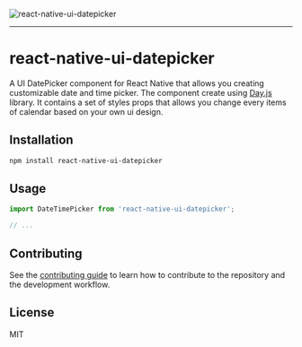 ![react-native-ui-datepicker](https://user-images.githubusercontent.com/7857656/227187674-93012672-495d-4955-b4d3-46c3d016684e.jpg)

---

# react-native-ui-datepicker

A UI DatePicker component for React Native that allows you creating customizable date and time picker. The component create using [Day.js](https://day.js.org/) library. It contains a set of styles props that allows you change every items of calendar based on your own ui design.

## Installation

```sh
npm install react-native-ui-datepicker
```

## Usage

```js
import DateTimePicker from 'react-native-ui-datepicker';

// ...

```

## Contributing

See the [contributing guide](CONTRIBUTING.md) to learn how to contribute to the repository and the development workflow.

## License

MIT
